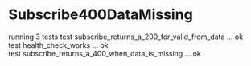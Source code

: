 # Subscribe400DataMissing
running 3 tests
test subscribe_returns_a_200_for_valid_from_data ... ok<br />
test health_check_works ... ok<br />
test subscribe_returns_a_400_when_data_is_missing ... ok<br />
